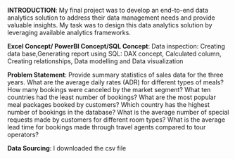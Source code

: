 **INTRODUCTION**:
My final project was to develop an end-to-end data analytics solution to address their data management needs and provide valuable insights. My task was to design this data analytics solution by leveraging available analytics frameworks.

**Excel Concept/ PowerBI Concept/SQL Concept**:
Data inspection: Creating data base,Generating report using SQL: DAX concept, Calculated column, Creating relationships, Data modelling and Data visualization 

**Problem Statement**:
Provide summary statistics of sales data for the three years.
What are the average daily rates (ADR) for different types of meals?
How many bookings were canceled by the market segment?
What ten countries had the least number of bookings?
What are the most popular meal packages booked by customers?
Which country has the highest number of bookings in the database?
What is the average number of special requests made by customers for different room types?
What is the average lead time for bookings made through travel agents compared to tour operators?

**Data Sourcing**:
I downloaded the csv file 

